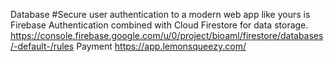 Database
#Secure user authentication to a modern web app like yours is Firebase Authentication combined with Cloud Firestore for data storage. 
https://console.firebase.google.com/u/0/project/bioaml/firestore/databases/-default-/rules
Payment
https://app.lemonsqueezy.com/
